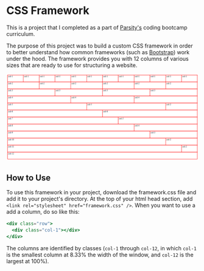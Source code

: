 # CSS Framework

This is a project that I completed as a part of [Parsity's](parsity.io) coding bootcamp curriculum.

The purpose of this project was to build a custom CSS framework in order to better understand how common frameworks (such as [Bootstrap](https://getbootstrap.com/)) work under the hood. The framework provides you with 12 columns of various sizes that are ready to use for structuring a website.

![](css-framework.png)

## How to Use

To use this framework in your project, download the framework.css file and add it to your project's directory. At the top of your html head section, add `<link rel="stylesheet" href="framework.css" />`. When you want to use a add a column, do so like this:

```jsx
<div class="row">
  <div class="col-1"></div>
</div>
```

The columns are identified by classes (`col-1` through `col-12`, in which `col-1` is the smallest column at 8.33% the width of the window, and `col-12` is the largest at 100%).
